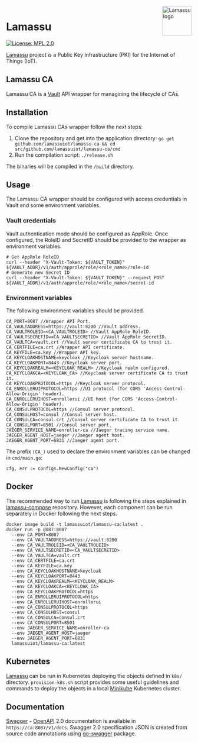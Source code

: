 <a href="https://www.lamassu.io/">
  <img src="logo.png" alt="Lamassu logo" title="Lamassu" align="right" height="80" />
</a>

Lamassu
=======
[![License: MPL 2.0](https://img.shields.io/badge/License-MPL%202.0-blue.svg)](http://www.mozilla.org/MPL/2.0/index.txt)

[Lamassu](https://www.lamassu.io) project is a Public Key Infrastructure (PKI) for the Internet of Things (IoT).

## Lamassu CA
Lamassu CA is a [Vault](https://www.vaultproject.io/) API wrapper for managining the lifecycle of CAs.

## Installation
To compile Lamassu CAs wrapper follow the next steps:
1. Clone the repository and get into the application directory: `go get github.com/lamassuiot/lamassu-ca && cd src/github.com/lamassuiot/lamassu-ca/cmd`
2. Run the compilation script: `./release.sh`

The binaries will be compiled in the `/build` directory.

## Usage
The Lamassu CA wrapper should be configured with access credentials in Vault and some environment variables.

### Vault credentials
Vault authentication mode should be configured as AppRole. Once configured, the RoleID and SecretID should be provided to the wrapper as environment variables.
```
# Get AppRole RoleID
curl --header "X-Vault-Token: ${VAULT_TOKEN}" ${VAULT_ADDR}/v1/auth/approle/role/<role_name>/role-id
# Generate new Secret ID
curl --header "X-Vault-Token: ${VAULT_TOKEN}" --request POST ${VAULT_ADDR}/v1/auth/approle/role/<role_name>/secret-id
```
### Environment variables
The following environment variables should be provided.
```
CA_PORT=8087 //Wrapper API Port.
CA_VAULTADDRESS=https://vault:8200 //Vault address.
CA_VAULTROLEID=<CA_VAULTROLEID> //Vault AppRole RoleID.
CA_VAULTSECRETID=<CA_VAULTSECRETID> //Vault AppRole SecretID.
CA_VAULTCA=vault.crt //Vault server certificate CA to trust it.
CA_CERTFILE=ca.crt //Wrapper API certificate.
CA_KEYFILE=ca.key //Wrapper API key.
CA_KEYCLOAKHOSTNAME=keycloak //Keycloak server hostname.
CA_KEYCLOAKPORT=8443 //Keycloak server port.
CA_KEYCLOAKREALM=<KEYCLOAK_REALM> //Keycloak realm configured.
CA_KEYCLOAKCA=<KEYCLOAK_CA> //Keycloak server certificate CA to trust it.
CA_KEYCLOAKPROTOCOL=https //Keycloak server protocol.
CA_ENROLLERUIPROTOCOL=https //UI protocol (for CORS 'Access-Control-Allow-Origin' header).
CA_ENROLLERUIHOST=enrollerui //UI host (for CORS 'Access-Control-Allow-Origin' header).
CA_CONSULPROTOCOL=https //Consul server protocol.
CA_CONSULHOST=consul //Consul server host.
CA_CONSULCA=consul.crt //Consul server certificate CA to trust it.
CA_CONSULPORT=8501 //Consul server port.
JAEGER_SERVICE_NAME=enroller-ca //Jaeger tracing service name.
JAEGER_AGENT_HOST=jaeger //Jaeger agent host.
JAEGER_AGENT_PORT=6831 //Jaeger agent port.
```
The prefix `(CA_)` used to declare the environment variables can be changed in `cmd/main.go`:
```
cfg, err := configs.NewConfig("ca")
```
## Docker
The recommended way to run [Lamassu](https://www.lamassu.io) is following the steps explained in [lamassu-compose](https://github.com/lamassuiot/lamassu-compose) repository. However, each component can be run separately in Docker following the next steps.
```
docker image build -t lamassuiot/lamassu-ca:latest .
docker run -p 8087:8087 
  --env CA_PORT=8087
  --env CA_VAULTADDRESS=https://vault:8200
  --env CA_VAULTROLEID=<CA_VAULTROLEID>
  --env CA_VAULTSECRETID=<CA_VAULTSECRETID>
  --env CA_VAULTCA=vault.crt
  --env CA_CERTFILE=ca.crt
  --env CA_KEYFILE=ca.key
  --env CA_KEYCLOAKHOSTNAME=keycloak
  --env CA_KEYCLOAKPORT=8443
  --env CA_KEYCLOAKREALM=<KEYCLOAK_REALM>
  --env CA_KEYCLOAKCA=<KEYCLOAK_CA>
  --env CA_KEYCLOAKPROTOCOL=https
  --env CA_ENROLLERUIPROTOCOL=https
  --env CA_ENROLLERUIHOST=enrollerui
  --env CA_CONSULPROTOCOL=https
  --env CA_CONSULHOST=consul
  --env CA_CONSULCA=consul.crt
  --env CA_CONSULPORT=8501
  --env JAEGER_SERVICE_NAME=enroller-ca
  --env JAEGER_AGENT_HOST=jaeger
  --env JAEGER_AGENT_PORT=6831
  lamassuiot/lamassu-ca:latest
```
## Kubernetes
[Lamassu](https://www.lamassu.io) can be run in Kubernetes deploying the objects defined in `k8s/` directory. `provision-k8s.sh` script provides some useful guidelines and commands to deploy the objects in a local [Minikube](https://github.com/kubernetes/minikube) Kubernetes cluster.

## Documentation
[Swagger](https://swagger.io/) - [OpenAPI](https://www.openapis.org/) 2.0 documentation is available in `https://ca:8087/v1/docs`. Swagger 2.0 specification JSON is created from source code annotations using [go-swagger](https://github.com/go-swagger/go-swagger) package.   
